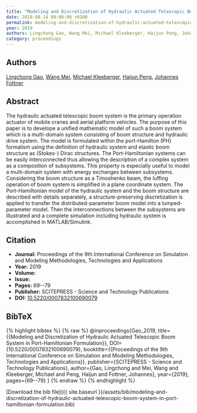 ```yaml
---
title: "Modeling and Discretization of Hydraulic Actuated Telescopic Boom System in Port-Hamiltonian Formulation"
date: 2019-08-14 00:00:00 +0100
permalink: modeling-and-discretization-of-hydraulic-actuated-telescopic-boom-system-in-port-hamiltonian-formulation
year: 2019
authors: Lingchong Gao, Wang Mei, Michael Kleeberger, Haijun Peng, Johannes Fottner
category: proceedings
---
```

 
## Authors
[Lingchong Gao](authors/lingchong-gao), [Wang Mei](authors/wang-mei), [Michael Kleeberger](authors/michael-kleeberger), [Haijun Peng](authors/haijun-peng), [Johannes Fottner](authors/johannes-fottner)
 
## Abstract
The hydraulic actuated telescopic boom system is the primary operation actuator of mobile cranes and aerial platform vehicles. The purpose of this paper is to develope a unified mathematic model of such a boom system which is a multi-domain system consisting of boom structure and hydraulic drive system. The model is formulated within the port-Hamilton (PH) formalism using the definition of hydraulic system and elastic boom structure as (Stokes-) Dirac structures. The Port-Hamiltonian systems can be easily interconnected thus allowing the description of a complex system as a composition of subsystems. This property is especially useful to model a multi-domain system with energy exchanges between subsystems. Considering the boom structure as a Timoshenko beam, the luffing operation of boom system is simplified in a plane coordinate system. The Port-Hamiltonian model of the hydraulic system and the boom structure are described with details separately, a structure-preserving discretization is applied to transfer the distributed-parameter boom model into a lumped-parameter model. Then the interconnections between the subsystems are illustrated and a complete simulation including hydraulic system is accomplished in MATLAB/Simulink.
 
## Citation
- **Journal:** Proceedings of the 9th International Conference on Simulation and Modeling Methodologies, Technologies and Applications
- **Year:** 2019
- **Volume:** 
- **Issue:** 
- **Pages:** 69--79
- **Publisher:** SCITEPRESS - Science and Technology Publications
- **DOI:** [10.5220/0007832100690079](https://doi.org/10.5220/0007832100690079)
 
## BibTeX
{% highlight bibtex %}
{% raw %}
@inproceedings{Gao_2019,
  title={{Modeling and Discretization of Hydraulic Actuated Telescopic Boom System in Port-Hamiltonian Formulation}},
  DOI={10.5220/0007832100690079},
  booktitle={{Proceedings of the 9th International Conference on Simulation and Modeling Methodologies, Technologies and Applications}},
  publisher={SCITEPRESS - Science and Technology Publications},
  author={Gao, Lingchong and Mei, Wang and Kleeberger, Michael and Peng, Haijun and Fottner, Johannes},
  year={2019},
  pages={69--79}
}
{% endraw %}
{% endhighlight %}
 
[Download the bib file]({{ site.baseurl }}/assets/bib/modeling-and-discretization-of-hydraulic-actuated-telescopic-boom-system-in-port-hamiltonian-formulation.bib)
 
